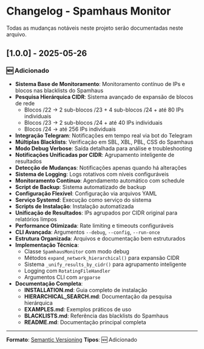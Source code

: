 # Changelog - Spamhaus Monitor

Todas as mudanças notáveis neste projeto serão documentadas neste arquivo.

## [1.0.0] - 2025-05-26

### 🆕 Adicionado
- **Sistema Base de Monitoramento**: Monitoramento contínuo de IPs e blocos nas blacklists do Spamhaus
- **Pesquisa Hierárquica CIDR**: Sistema avançado de expansão de blocos de rede
  - Blocos /22 → 2 sub-blocos /23 + 4 sub-blocos /24 + até 80 IPs individuais
  - Blocos /23 → 2 sub-blocos /24 + até 40 IPs individuais
  - Blocos /24 → até 256 IPs individuais
- **Integração Telegram**: Notificações em tempo real via bot do Telegram
- **Múltiplas Blacklists**: Verificação em SBL, XBL, PBL, CSS do Spamhaus
- **Modo Debug Verbose**: Saída detalhada para análise e troubleshooting
- **Notificações Unificadas por CIDR**: Agrupamento inteligente de resultados
- **Detecção de Mudanças**: Notificações apenas quando há alterações
- **Sistema de Logging**: Logs rotativos com níveis configuráveis
- **Monitoramento Contínuo**: Agendamento automático com schedule
- **Script de Backup**: Sistema automatizado de backup
- **Configuração Flexível**: Configuração via arquivos YAML
- **Serviço Systemd**: Execução como serviço do sistema
- **Scripts de Instalação**: Instalação automatizada
- **Unificação de Resultados**: IPs agrupados por CIDR original para relatórios limpos
- **Performance Otimizada**: Rate limiting e timeouts configuráveis
- **CLI Avançada**: Argumentos `--debug`, `--config`, `--run-once`
- **Estrutura Organizada**: Arquivos e documentação bem estruturados
- **Implementação Técnica**:
  - Classe `SpamhausMonitor` com modo debug
  - Métodos `expand_network_hierarchical()` para expansão CIDR
  - Sistema `_unify_results_by_cidr()` para agrupamento inteligente
  - Logging com `RotatingFileHandler`
  - Argumentos CLI com `argparse`
- **Documentação Completa**:
  - **INSTALLATION.md**: Guia completo de instalação
  - **HIERARCHICAL_SEARCH.md**: Documentação da pesquisa hierárquica  
  - **EXAMPLES.md**: Exemplos práticos de uso
  - **BLACKLISTS.md**: Referência das blacklists do Spamhaus
  - **README.md**: Documentação principal completa

---

**Formato**: [Semantic Versioning](https://semver.org/)
**Tipos**: 🆕 Adicionado
